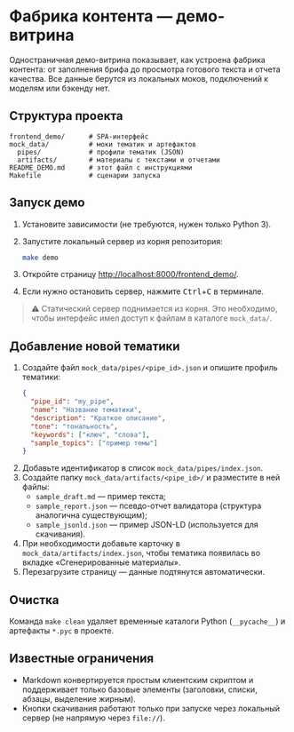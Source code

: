 # Фабрика контента — демо-витрина

Одностраничная демо-витрина показывает, как устроена фабрика контента: от заполнения брифа до просмотра готового текста и отчета качества. Все данные берутся из локальных моков, подключений к моделям или бэкенду нет.

## Структура проекта

```
frontend_demo/      # SPA-интерфейс
mock_data/          # моки тематик и артефактов
  pipes/            # профили тематик (JSON)
  artifacts/        # материалы с текстами и отчетами
README_DEMO.md      # этот файл с инструкциями
Makefile            # сценарии запуска
```

## Запуск демо

1. Установите зависимости (не требуются, нужен только Python 3).
2. Запустите локальный сервер из корня репозитория:

   ```bash
   make demo
   ```

3. Откройте страницу [http://localhost:8000/frontend_demo/](http://localhost:8000/frontend_demo/).
4. Если нужно остановить сервер, нажмите <kbd>Ctrl</kbd>+<kbd>C</kbd> в терминале.

> ⚠️ Статический сервер поднимается из корня. Это необходимо, чтобы интерфейс имел доступ к файлам в каталоге `mock_data/`.

## Добавление новой тематики

1. Создайте файл `mock_data/pipes/<pipe_id>.json` и опишите профиль тематики:
   ```json
   {
     "pipe_id": "my_pipe",
     "name": "Название тематики",
     "description": "Краткое описание",
     "tone": "тональность",
     "keywords": ["ключ", "слова"],
     "sample_topics": ["пример темы"]
   }
   ```
2. Добавьте идентификатор в список `mock_data/pipes/index.json`.
3. Создайте папку `mock_data/artifacts/<pipe_id>/` и разместите в ней файлы:
   - `sample_draft.md` — пример текста;
   - `sample_report.json` — псевдо-отчет валидатора (структура аналогична существующим);
   - `sample_jsonld.json` — пример JSON-LD (используется для скачивания).
4. При необходимости добавьте карточку в `mock_data/artifacts/index.json`, чтобы тематика появилась во вкладке «Сгенерированные материалы».
5. Перезагрузите страницу — данные подтянутся автоматически.

## Очистка

Команда `make clean` удаляет временные каталоги Python (`__pycache__`) и артефакты `*.pyc` в проекте.

## Известные ограничения

- Markdown конвертируется простым клиентским скриптом и поддерживает только базовые элементы (заголовки, списки, абзацы, выделение жирным).
- Кнопки скачивания работают только при запуске через локальный сервер (не напрямую через `file://`).
